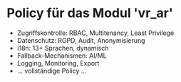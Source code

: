 # Policy für das Modul 'vr_ar'

- Zugriffskontrolle: RBAC, Multitenancy, Least Privilege
- Datenschutz: RGPD, Audit, Anonymisierung
- i18n: 13+ Sprachen, dynamisch
- Fallback-Mechanismen: AI/ML
- Logging, Monitoring, Export
- ... vollständige Policy ...
